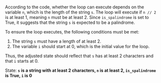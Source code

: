 According to the code, whether the loop can execute depends on the variable `n`, which is the length of the string `s`. The loop will execute if `n // 2` is at least 1, meaning `n` must be at least 2. Since `is_spalindrome` is set to True, it suggests that the string `s` is expected to be a palindrome. 

To ensure the loop executes, the following conditions must be met:
1. The string `s` must have a length of at least 2.
2. The variable `i` should start at 0, which is the initial value for the loop.

Thus, the adjusted state should reflect that `s` has at least 2 characters and that `i` starts at 0.

State: **`s` is a string with at least 2 characters, `n` is at least 2, `is_spalindrome` is True, `i` is 0**